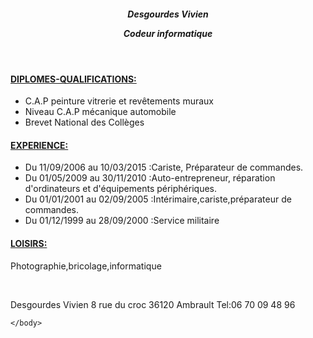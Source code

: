 <!DOCTYPE html>
<html lang="fr">
    <head>
        <title>CV DESGOURDS VIVIEN </title>
    </head>
    <body>
        <header>
            <h5><p>Desgourdes Vivien</p>
			<p>Codeur informatique</p></h5>
        </header>
	<main>
		<h4><b><u><p>DIPLOMES-QUALIFICATIONS:</p></b></u></h4>
		<ul>
			<li>
				C.A.P peinture vitrerie et revêtements muraux
				</li>
			<li>
				Niveau C.A.P mécanique automobile
				</li>
			<li>
				Brevet National des Collèges
				</li>
		</ul>
	<h4><b><u><p>EXPERIENCE:</p></b></u></h4>
		<ul>
			<li>
				Du 11/09/2006 au 10/03/2015 :Cariste, Préparateur de commandes.
				</li>
			<li>
				Du 01/05/2009 au 30/11/2010 :Auto-entrepreneur, réparation d'ordinateurs et d'équipements périphériques.
				</li>
			<li>
				Du 01/01/2001 au 02/09/2005 :Intérimaire,cariste,préparateur de commandes.
				</li>
			<li>
				Du 01/12/1999 au 28/09/2000 :Service militaire
				</li>
		</ul>
	<p><h4><b><u>LOISIRS:</b></u></h4>Photographie,bricolage,informatique</p>
	<br>
	</main>
	<footer>
	<p>Desgourdes Vivien 8 rue du croc 36120 Ambrault Tel:06 70 09 48 96</p>
	</footer>
	
    </body>
</html>